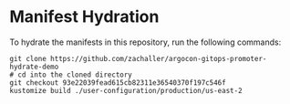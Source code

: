 # Manifest Hydration

To hydrate the manifests in this repository, run the following commands:

```shell
git clone https://github.com/zachaller/argocon-gitops-promoter-hydrate-demo
# cd into the cloned directory
git checkout 93e22039fead615cb82311e36540370f197c546f
kustomize build ./user-configuration/production/us-east-2
```
